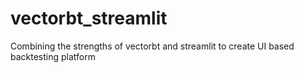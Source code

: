 # vectorbt_streamlit
Combining the strengths of vectorbt and streamlit to create UI based backtesting platform
